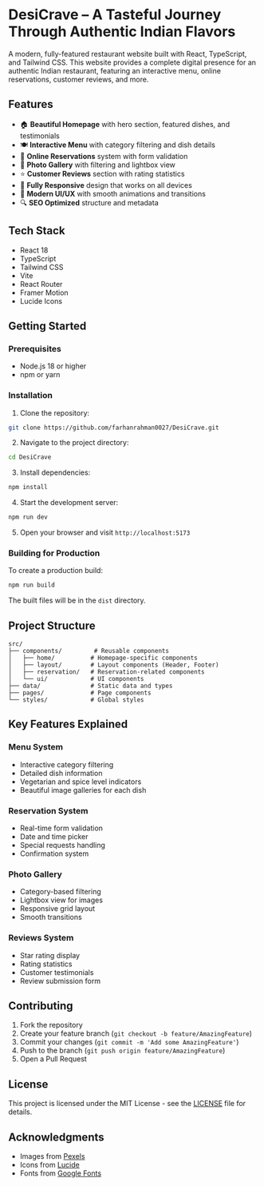 # DesiCrave – A Tasteful Journey Through Authentic Indian Flavors

A modern, fully-featured restaurant website built with React, TypeScript, and Tailwind CSS. This website provides a complete digital presence for an authentic Indian restaurant, featuring an interactive menu, online reservations, customer reviews, and more.

## Features

- 🏠 **Beautiful Homepage** with hero section, featured dishes, and testimonials
- 🍽️ **Interactive Menu** with category filtering and dish details
- 📅 **Online Reservations** system with form validation
- 📸 **Photo Gallery** with filtering and lightbox view
- ⭐ **Customer Reviews** section with rating statistics
- 📱 **Fully Responsive** design that works on all devices
- 🎨 **Modern UI/UX** with smooth animations and transitions
- 🔍 **SEO Optimized** structure and metadata

## Tech Stack

- React 18
- TypeScript
- Tailwind CSS
- Vite
- React Router
- Framer Motion
- Lucide Icons

## Getting Started

### Prerequisites

- Node.js 18 or higher
- npm or yarn

### Installation

1. Clone the repository:
```bash
git clone https://github.com/farhanrahman0027/DesiCrave.git
```

2. Navigate to the project directory:
```bash
cd DesiCrave
```

3. Install dependencies:
```bash
npm install
```

4. Start the development server:
```bash
npm run dev
```

5. Open your browser and visit `http://localhost:5173`

### Building for Production

To create a production build:

```bash
npm run build
```

The built files will be in the `dist` directory.

## Project Structure

```
src/
├── components/         # Reusable components
│   ├── home/          # Homepage-specific components
│   ├── layout/        # Layout components (Header, Footer)
│   ├── reservation/   # Reservation-related components
│   └── ui/            # UI components
├── data/              # Static data and types
├── pages/             # Page components
└── styles/            # Global styles
```

## Key Features Explained

### Menu System
- Interactive category filtering
- Detailed dish information
- Vegetarian and spice level indicators
- Beautiful image galleries for each dish

### Reservation System
- Real-time form validation
- Date and time picker
- Special requests handling
- Confirmation system

### Photo Gallery
- Category-based filtering
- Lightbox view for images
- Responsive grid layout
- Smooth transitions

### Reviews System
- Star rating display
- Rating statistics
- Customer testimonials
- Review submission form





## Contributing

1. Fork the repository
2. Create your feature branch (`git checkout -b feature/AmazingFeature`)
3. Commit your changes (`git commit -m 'Add some AmazingFeature'`)
4. Push to the branch (`git push origin feature/AmazingFeature`)
5. Open a Pull Request

## License

This project is licensed under the MIT License - see the [LICENSE](LICENSE) file for details.

## Acknowledgments

- Images from [Pexels](https://www.pexels.com)
- Icons from [Lucide](https://lucide.dev)
- Fonts from [Google Fonts](https://fonts.google.com)